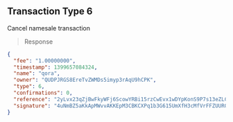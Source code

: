 ## Transaction Type 6  

Cancel namesale transaction

> Response

```json
{
  "fee": "1.00000000",
  "timestamp": 1399657084324,
  "name": "qora",
  "owner": "QUDPJRGS8EreTvZWMDs5imyp3rAqU9hCPK",
  "type": 6,
  "confirmations": 0,
  "reference": "2yLvx23qZjBwFkyWFj6ScowYRBi15rzCwEvx1wDYpKonS9P7s13eZLCrC1tvau3uAfZKPFFdBvK9Utnb53hEjWJy",
  "signature": "4uNmBZ5aKkApMWvvAKKEpM3CBKCXPq1b3G615UmXfH3cMfVrFFZUURGCbnkc6n9ZfdFkuk6hxpJtZAnMz1KZstB6"
}
```
